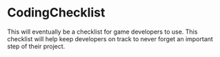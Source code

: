 # CodingChecklist
This will eventually be a checklist for game developers to use. This checklist will help keep developers on track to never forget an important step of their project.
